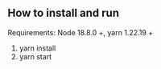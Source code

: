 ## How to install and run

Requirements:
Node 18.8.0 +, yarn 1.22.19 +

1. yarn install
2. yarn start
